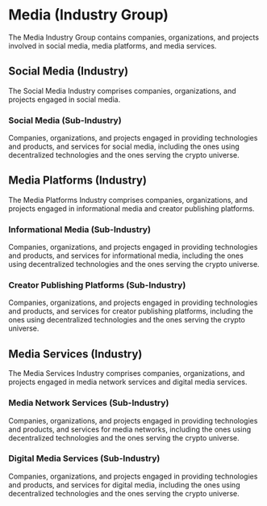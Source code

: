 # Media (Industry Group)

The Media Industry Group contains companies, organizations, and projects involved in social media, media platforms, and media services.



## Social Media (Industry)

The Social Media Industry comprises companies, organizations, and projects engaged in social media.

### Social Media (Sub-Industry)

Companies, organizations, and projects engaged in providing technologies and products, and services for social media, including the ones using decentralized technologies and the ones serving the crypto universe.





## Media Platforms (Industry)

The Media Platforms Industry comprises companies, organizations, and projects engaged in informational media and creator publishing platforms.

### Informational Media (Sub-Industry)

Companies, organizations, and projects engaged in providing technologies and products, and services for informational media, including the ones using decentralized technologies and the ones serving the crypto universe.

### Creator Publishing Platforms (Sub-Industry)

Companies, organizations, and projects engaged in providing technologies and products, and services for creator publishing platforms, including the ones using decentralized technologies and the ones serving the crypto universe.





## Media Services (Industry)

The Media Services Industry comprises companies, organizations, and projects engaged in media network services and digital media services.

### Media Network Services (Sub-Industry)

Companies, organizations, and projects engaged in providing technologies and products, and services for media networks, including the ones using decentralized technologies and the ones serving the crypto universe.

### Digital Media Services (Sub-Industry)

Companies, organizations, and projects engaged in providing technologies and products, and services for digital media, including the ones using decentralized technologies and the ones serving the crypto universe.

